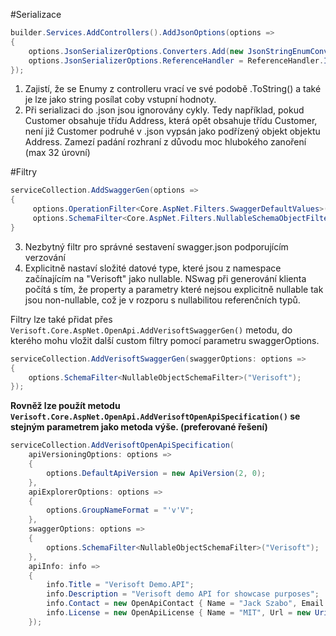 #Serializace

``` csharp
builder.Services.AddControllers().AddJsonOptions(options =>
{
    options.JsonSerializerOptions.Converters.Add(new JsonStringEnumConverter());      // 1
    options.JsonSerializerOptions.ReferenceHandler = ReferenceHandler.IgnoreCycles;   // 2
});
```
1. Zajistí, že se Enumy z controlleru vrací ve své podobě .ToString() a také je lze jako string posílat coby vstupní hodnoty.
2. Při serializaci do .json jsou ignorovány cykly. Tedy například, pokud Customer obsahuje třídu Address, která opět obsahuje třídu Customer, není již Customer podruhé v .json vypsán jako podřízený objekt objektu Address. Zamezí padání rozhraní z důvodu moc hlubokého zanoření (max 32 úrovní)

#Filtry
``` csharp
serviceCollection.AddSwaggerGen(options =>
{
     options.OperationFilter<Core.AspNet.Filters.SwaggerDefaultValues>();                     // 3
     options.SchemaFilter<Core.AspNet.Filters.NullableSchemaObjectFilter>("Verisoft");        // 4
}
```
3. Nezbytný filtr pro správné sestavení swagger.json podporujícím verzování
4. Explicitně nastaví složité datové type, které jsou z namespace začínajícím na "Verisoft" jako nullable. NSwag při generování klienta počítá s tím, že property a parametry které nejsou explicitně nullable tak jsou non-nullable, což je v rozporu s nullabilitou referenčních typů.

Filtry lze také přidat přes `Verisoft.Core.AspNet.OpenApi.AddVerisoftSwaggerGen()` metodu, do kterého mohu vložit další custom filtry pomocí parametru swaggerOptions.


``` csharp
serviceCollection.AddVerisoftSwaggerGen(swaggerOptions: options =>
{
    options.SchemaFilter<NullableObjectSchemaFilter>("Verisoft");
});
```
**Rovněž lze použít metodu `Verisoft.Core.AspNet.OpenApi.AddVerisoftOpenApiSpecification()` se stejným parametrem jako metoda výše. (preferované řešení)**
``` csharp
serviceCollection.AddVerisoftOpenApiSpecification(
    apiVersioningOptions: options =>
    {
        options.DefaultApiVersion = new ApiVersion(2, 0);
    },
    apiExplorerOptions: options =>
    {
        options.GroupNameFormat = "'v'V";
    },
    swaggerOptions: options =>
    {
        options.SchemaFilter<NullableObjectSchemaFilter>("Verisoft");
    },
    apiInfo: info =>
    {
        info.Title = "Verisoft Demo.API";
        info.Description = "Verisoft demo API for showcase purposes";
        info.Contact = new OpenApiContact { Name = "Jack Szabo", Email = "jack.szabo@verisoft.cz" };
        info.License = new OpenApiLicense { Name = "MIT", Url = new Uri(MitLicenceUrl) };
    });
```
